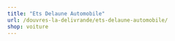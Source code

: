```yaml
---
title: "Ets Delaune Automobile"
url: /douvres-la-delivrande/ets-delaune-automobile/
shop: voiture
---
```

